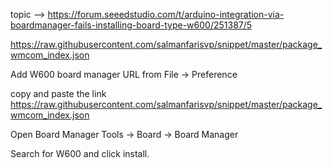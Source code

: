 topic  --> https://forum.seeedstudio.com/t/arduino-integration-via-boardmanager-fails-installing-board-type-w600/251387/5


https://raw.githubusercontent.com/salmanfarisvp/snippet/master/package_wmcom_index.json

Add W600 board manager URL from File -> Preference

copy and paste the link https://raw.githubusercontent.com/salmanfarisvp/snippet/master/package_wmcom_index.json

Open Board Manager Tools -> Board -> Board Manager

Search for W600 and click install.


